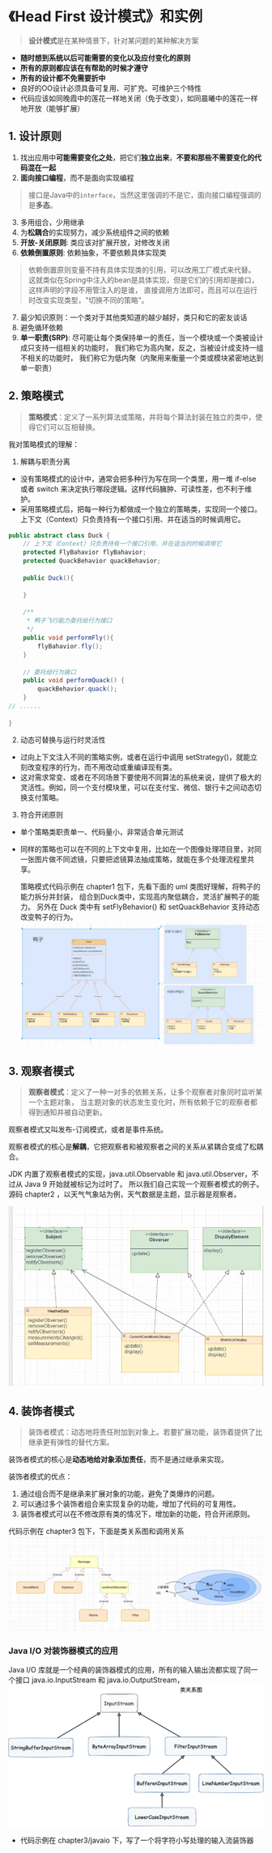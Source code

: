 # 《Head First 设计模式》和实例
> **设计模式**是在某种情景下，针对某问题的某种解决方案

- **随时想到系统以后可能需要的变化以及应付变化的原则**
- **所有的原则都应该在有帮助的时候才遵守**
- **所有的设计都不免需要折中**
- 良好的OO设计必须具备可复用、可扩充、可维护三个特性
- 代码应该如同晚霞中的莲花一样地关闭（免于改变），如同晨曦中的莲花一样地开放（能够扩展）

## 1. 设计原则
1. 找出应用中**可能需要变化之处**，把它们**独立出来**，**不要和那些不需要变化的代码混在一起**
2. **面向接口编程**，而不是面向实现编程

> 接口是Java中的`interface`，当然这里强调的不是它，面向接口编程强调的是**多态**。
3. 多用组合，少用继承
4. 为**松耦合**的实现努力，减少系统组件之间的依赖
5. **开放-关闭原则**: 类应该对扩展开放，对修改关闭
6. **依赖倒置原则**: 依赖抽象，不要依赖具体实现类
> 依赖倒置原则变量不持有具体实现类的引用，可以改用工厂模式来代替。
> 这就类似在Spring中注入的bean是具体实现，但是它们的引用却是接口，这样声明的字段不用管注入的是谁，
> 直接调用方法即可，而且可以在运行时改变实现类型，"切换不同的策略"。
7. 最少知识原则：一个类对于其他类知道的越少越好，类只和它的密友谈话
8. 避免循环依赖
9. **单一职责(SRP)**: 尽可能让每个类保持单一的责任，当一个模块或一个类被设计成只支持一组相关的功能时，
我们称它为高内聚，反之，当被设计成支持一组不相关的功能时，
我们称它为低内聚（内聚用来衡量一个类或模块紧密地达到单一职责）
## 2. 策略模式
> **策略模式**：定义了一系列算法或策略，并将每个算法封装在独立的类中，使得它们可以互相替换。

我对策略模式的理解：
1. 解耦与职责分离
- 没有策略模式的设计中，通常会把多种行为写在同一个类里，用一堆 if-else 或者 switch 来决定执行哪段逻辑。这样代码臃肿、可读性差，也不利于维护。  
- 采用策略模式后，把每一种行为都做成一个独立的策略类，实现同一个接口。上下文（Context）只负责持有一个接口引用、并在适当的时候调用它。

```java
public abstract class Duck {
    // 上下文（Context）只负责持有一个接口引用、并在适当的时候调用它
    protected FlyBahavior flyBahavior;
    protected QuackBehavior quackBehavior;

    public Duck(){

    }

    /**
     * 鸭子飞行能力委托给行为接口
     */
    public void performFly(){
        flyBahavior.fly();
    }

    // 委托给行为接口
    public void performQuack() {
        quackBehavior.quack();
    }
// ...... 

}
```
2.  动态可替换与运行时灵活性
- 过向上下文注入不同的策略实例，或者在运行中调用 setStrategy()，就能立刻改变程序的行为，而不用改动或重编译现有类。
- 这对需求常变、或者在不同场景下要使用不同算法的系统来说，提供了极大的灵活性。例如，同一个支付模块里，可以在支付宝、微信、银行卡之间动态切换支付策略。
3. 符合开闭原则
- 单个策略类职责单一、代码量小，非常适合单元测试
- 同样的策略也可以在不同的上下文中复用，比如在一个图像处理项目里，对同一张图片做不同滤镜，只要把滤镜算法抽成策略，就能在多个处理流程里共享。


  策略模式代码示例在 chapter1 包下，先看下面的 uml 类图好理解，将鸭子的能力拆分并封装，
组合到Duck类中，实现高内聚低耦合，灵活扩展鸭子的能力。
另外在 Duck 类中有 setFlyBehavior() 和 setQuackBehavior 支持动态改变鸭子的行为。
![](images/chapter1.png)
## 3. 观察者模式

> **观察者模式**：定义了一种一对多的依赖关系，让多个观察者对象同时监听某一个主题对象， 
> 当主题对象的状态发生变化时，所有依赖于它的观察者都得到通知并被自动更新。

观察者模式又叫发布-订阅模式，或者是事件系统。

观察者模式的核心是**解耦**，它把观察者和被观察者之间的关系从紧耦合变成了松耦合。

JDK 内置了观察者模式的实现，java.util.Observable 和 java.util.Observer，不过从 Java 9 开始就被标记为过时了。
所以我们自己实现一个观察者模式的例子。源码 chapter2 ，以天气气象站为例，天气数据是主题，显示器是观察者。

![](images/chapter2.png)

## 4. 装饰者模式
> 装饰者模式：动态地将责任附加到对象上。若要扩展功能，装饰着提供了比继承更有弹性的替代方案。

装饰者模式的核心是**动态地给对象添加责任**，而不是通过继承来实现。

装饰者模式的优点：
1. 通过组合而不是继承来扩展对象的功能，避免了类爆炸的问题。
2. 可以通过多个装饰者组合来实现复杂的功能，增加了代码的可复用性。
3. 装饰者模式可以在不修改原有类的情况下，增加新的功能，符合开闭原则。

代码示例在 chapter3 包下，下面是类关系图和调用关系
![](images/chapter3.png)
### Java I/O 对装饰器模式的应用
Java I/O 库就是一个经典的装饰器模式的应用，所有的输入输出流都实现了同一个接口 java.io.InputStream 和 java.io.OutputStream，
![](images/chapter3.1.png)
- 代码示例在 chapter3/javaio 下，写了一个将字符小写处理的输入流装饰器
